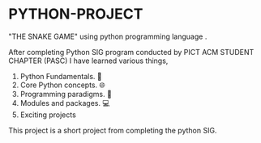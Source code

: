 # PYTHON-PROJECT
"THE SNAKE GAME"  using python programming language .

After completing Python SIG program conducted by PICT ACM STUDENT CHAPTER (PASC)
I have learned various things,
1) Python Fundamentals. 📖
2) Core Python concepts. 🌐
3) Programming paradigms. 📝
4) Modules and packages. 💻
5) Exciting projects

This project is a short project from completing the python SIG.

